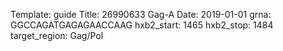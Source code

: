 Template: guide
Title: 26990633 Gag-A
Date: 2019-01-01
grna: GGCCAGATGAGAGAACCAAG
hxb2_start: 1465
hxb2_stop: 1484
target_region: Gag/Pol
